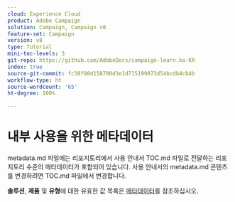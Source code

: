 ```yaml
---
cloud: Experience Cloud
product: Adobe Campaign
solution: Campaign, Campaign v8
feature-set: Campaign
version: v8
type: Tutorial
mini-toc-levels: 3
git-repo: https://github.com/AdobeDocs/campaign-learn.ko-KR
index: true
source-git-commit: fc38f98d158700d3e1d715199073d54bcdb4cb4b
workflow-type: ht
source-wordcount: '65'
ht-degree: 100%

---
```



# 내부 사용을 위한 메타데이터

metadata.md 파일에는 리포지토리에서 사용 안내서 TOC.md 파일로 전달하는 리포지토리 수준의 메타데이터가 포함되어 있습니다. 사용 안내서의 metadata.md 콘텐츠를 변경하려면 TOC.md 파일에서 변경합니다.

**솔루션**, **제품** 및 **유형**&#x200B;에 대한 유효한 값 목록은 [메타데이터](https://experienceleague.adobe.com/docs/authoring-guide-exl/using/editing/user-guide-setup/metadata.html?lang=ko)를 참조하십시오.
